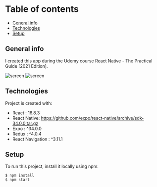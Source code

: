 # Table of contents
* [General info](#general-info)
* [Technologies](#technologies)
* [Setup](#setup)


## General info
I created this app during the Udemy course React Native - The Practical Guide [2021 Edition]. 

![screen](https://media.discordapp.net/attachments/813878212115300355/845346748544712724/unknown.png?width=337&height=559) ![screen](https://media.discordapp.net/attachments/813878212115300355/845347146739220490/unknown.png?width=339&height=559)



## Technologies
Project is created with:
* React : 16.8.3
* React Native: https://github.com/expo/react-native/archive/sdk-34.0.0.tar.gz
* Expo : ^34.0.0
* Redux : ^4.0.4
* React Navigation : ^3.11.1

## Setup
To run this project, install it locally using npm:
```
$ npm install
$ npm start
```
